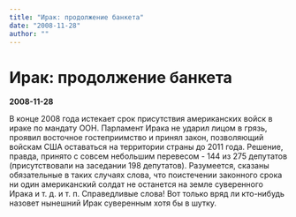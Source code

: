 ```yaml
---
title: "Ирак: продолжение банкета"
date: "2008-11-28"
author: ""
---
```


# Ирак: продолжение банкета

**2008-11-28** 

В конце 2008 года истекает срок присутствия американских войск в ираке по мандату ООН. Парламент Ирака не ударил лицом в грязь, проявил восточное гостеприимство и принял закон, позволяющий войскам США оставаться на территории страны до 2011 года. Решение, правда, принято с совсем небольшим перевесом - 144 из 275 депутатов (присутствовали на заседании 198 депутатов). Разумеется, сказаны обязательные в таких случаях слова, что поистечении законного срока ни один американский солдат не останется на земле суверенного Ирака и т. д. и т. п. Справедливые слова! Вот только вряд ли кто-нибудь назовет нынешний Ирак суверенным хотя бы в шутку.
